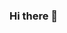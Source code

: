 ### Hi there 👋

<!--
**tsnapp91/tsnapp91** is a ✨ _special_ ✨ repository because its `README.md` (this file) appears on your GitHub profile.

Here are some ideas to get you started:

- 🌱 I’m currently learning fullstack web development through Bloomtech  
- ⚡ Fun fact: I would love to collaborate and learn with you!
-->

